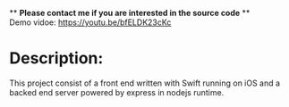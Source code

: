 ** **Please contact me if you are interested in the source code** **  
Demo vidoe: https://youtu.be/bfELDK23cKc


# Description:  
This project consist of a front end written with Swift running on iOS and a backed end server powered by express in nodejs runtime.  
  

